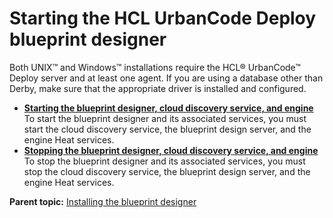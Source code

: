 # Starting the HCL UrbanCode Deploy blueprint designer

Both UNIX™ and Windows™ installations require the HCL® UrbanCode™ Deploy server and at least one agent. If you are using a database other than Derby, make sure that the appropriate driver is installed and configured.

-   **[Starting the blueprint designer, cloud discovery service, and engine](../../com.edt.doc/topics/start_patterns.md)**  
To start the blueprint designer and its associated services, you must start the cloud discovery service, the blueprint design server, and the engine Heat services.
-   **[Stopping the blueprint designer, cloud discovery service, and engine](../../com.edt.doc/topics/stop_patterns.md)**  
To stop the blueprint designer and its associated services, you must stop the cloud discovery service, the blueprint design server, and the engine Heat services.

**Parent topic:** [Installing the blueprint designer](../../com.edt.doc/topics/install_ch_bpd.md)

